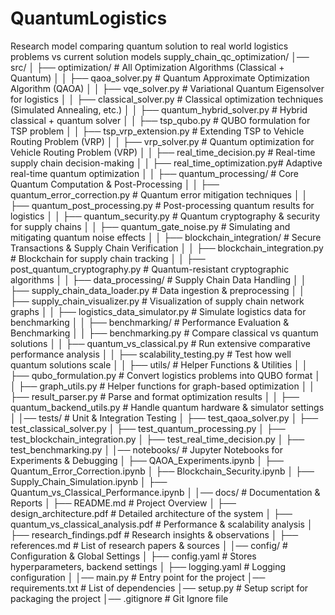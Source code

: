 # QuantumLogistics
Research model comparing quantum solution to real world logistics problems vs current solution models
supply_chain_qc_optimization/
│── src/
│   ├── optimization/                # All Optimization Algorithms (Classical + Quantum)
│   │   ├── qaoa_solver.py           # Quantum Approximate Optimization Algorithm (QAOA)
│   │   ├── vqe_solver.py            # Variational Quantum Eigensolver for logistics
│   │   ├── classical_solver.py      # Classical optimization techniques (Simulated Annealing, etc.)
│   │   ├── quantum_hybrid_solver.py # Hybrid classical + quantum solver
│   │   ├── tsp_qubo.py              # QUBO formulation for TSP problem
│   │   ├── tsp_vrp_extension.py     # Extending TSP to Vehicle Routing Problem (VRP)
│   │   ├── vrp_solver.py            # Quantum optimization for Vehicle Routing Problem (VRP)
│   │   ├── real_time_decision.py    # Real-time supply chain decision-making
│   │   ├── real_time_optimization.py# Adaptive real-time quantum optimization
│
│   ├── quantum_processing/          # Core Quantum Computation & Post-Processing
│   │   ├── quantum_error_correction.py  # Quantum error mitigation techniques
│   │   ├── quantum_post_processing.py   # Post-processing quantum results for logistics
│   │   ├── quantum_security.py          # Quantum cryptography & security for supply chains
│   │   ├── quantum_gate_noise.py        # Simulating and mitigating quantum noise effects
│
│   ├── blockchain_integration/      # Secure Transactions & Supply Chain Verification
│   │   ├── blockchain_integration.py  # Blockchain for supply chain tracking
│   │   ├── post_quantum_cryptography.py  # Quantum-resistant cryptographic algorithms
│
│   ├── data_processing/             # Supply Chain Data Handling
│   │   ├── supply_chain_data_loader.py  # Data ingestion & preprocessing
│   │   ├── supply_chain_visualizer.py   # Visualization of supply chain network graphs
│   │   ├── logistics_data_simulator.py  # Simulate logistics data for benchmarking
│
│   ├── benchmarking/                # Performance Evaluation & Benchmarking
│   │   ├── benchmarking.py          # Compare classical vs quantum solutions
│   │   ├── quantum_vs_classical.py  # Run extensive comparative performance analysis
│   │   ├── scalability_testing.py   # Test how well quantum solutions scale
│
│   ├── utils/                       # Helper Functions & Utilities
│   │   ├── qubo_formulation.py      # Convert logistics problems into QUBO format
│   │   ├── graph_utils.py           # Helper functions for graph-based optimization
│   │   ├── result_parser.py         # Parse and format optimization results
│   │   ├── quantum_backend_utils.py # Handle quantum hardware & simulator settings
│
│── tests/                           # Unit & Integration Testing
│   ├── test_qaoa_solver.py
│   ├── test_classical_solver.py
│   ├── test_quantum_processing.py
│   ├── test_blockchain_integration.py
│   ├── test_real_time_decision.py
│   ├── test_benchmarking.py
│
│── notebooks/                        # Jupyter Notebooks for Experiments & Debugging
│   ├── QAOA_Experiments.ipynb
│   ├── Quantum_Error_Correction.ipynb
│   ├── Blockchain_Security.ipynb
│   ├── Supply_Chain_Simulation.ipynb
│   ├── Quantum_vs_Classical_Performance.ipynb
│
│── docs/                             # Documentation & Reports
│   ├── README.md                     # Project Overview
│   ├── design_architecture.pdf       # Detailed architecture of the system
│   ├── quantum_vs_classical_analysis.pdf  # Performance & scalability analysis
│   ├── research_findings.pdf         # Research insights & observations
│   ├── references.md                 # List of research papers & sources
│
│── config/                           # Configuration & Global Settings
│   ├── config.yaml                   # Stores hyperparameters, backend settings
│   ├── logging.yaml                   # Logging configuration
│
│── main.py                           # Entry point for the project
│── requirements.txt                   # List of dependencies
│── setup.py                           # Setup script for packaging the project
│── .gitignore                         # Git Ignore file